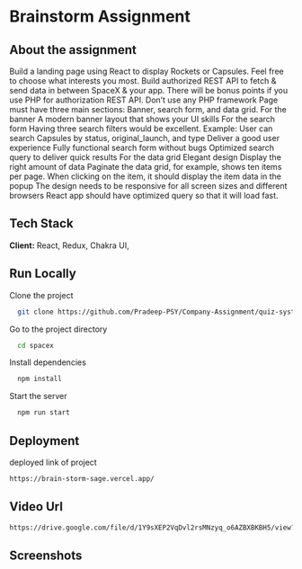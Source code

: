# Brainstorm Assignment

## About the assignment
Build a landing page using React to display Rockets or Capsules. Feel free to choose what interests you most.
Build authorized REST API to fetch & send data in between SpaceX & your app. There will be bonus points if you use PHP for authorization REST API.
Don’t use any PHP framework
Page must have three main sections: Banner, search form, and data grid.
For the banner
A modern banner layout that shows your UI skills
For the search form
Having three search filters would be excellent. Example: User can search Capsules by status, original_launch, and type
Deliver a good user experience
Fully functional search form without bugs
Optimized search query to deliver quick results
For the data grid
Elegant design
Display the right amount of data
Paginate the data grid, for example, shows ten items per page.
When clicking on the item, it should display the item data in the popup
The design needs to be responsive for all screen sizes and different browsers
React app should have optimized query so that it will load fast.




## Tech Stack

**Client:** React, Redux, Chakra UI, 



## Run Locally

Clone the project

```bash
  git clone https://github.com/Pradeep-PSY/Company-Assignment/quiz-system/Frontend.git
```

Go to the project directory

```bash
  cd spacex
```

Install dependencies

```bash
  npm install
```

Start the server

```bash
  npm run start
```


## Deployment

deployed link of project

```bash
https://brain-storm-sage.vercel.app/
```
## Video Url

```bash
https://drive.google.com/file/d/1Y9sXEP2VqDvl2rsMNzyq_o6AZBXBKBH5/view?usp=sharing
```


## Screenshots

